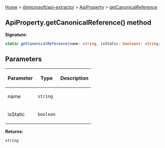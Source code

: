 [Home](./index) &gt; [@microsoft/api-extractor](./api-extractor.md) &gt; [ApiProperty](./api-extractor.apiproperty.md) &gt; [getCanonicalReference](./api-extractor.apiproperty.getcanonicalreference.md)

## ApiProperty.getCanonicalReference() method

<b>Signature:</b>

```typescript
static getCanonicalReference(name: string, isStatic: boolean): string;
```

## Parameters

|  <p>Parameter</p> | <p>Type</p> | <p>Description</p> |
|  --- | --- | --- |
|  <p>name</p> | <p>`string`</p> |  |
|  <p>isStatic</p> | <p>`boolean`</p> |  |

<b>Returns:</b>

`string`

